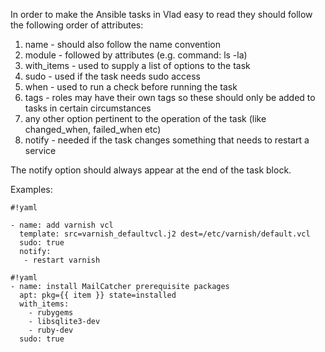 In order to make the Ansible tasks in Vlad easy to read they should follow the following order of attributes:

1. name - should also follow the name convention
2. module - followed by attributes (e.g. command: ls -la)
3. with_items - used to supply a list of options to the task
4. sudo - used if the task needs sudo access
5. when - used to run a check before running the task
6. tags - roles may have their own tags so these should only be added to tasks in certain circumstances
7. any other option pertinent to the operation of the task (like changed_when, failed_when etc)
8. notify - needed if the task changes something that needs to restart a service

The notify option should always appear at the end of the task block.

Examples:

```
#!yaml

- name: add varnish vcl
  template: src=varnish_defaultvcl.j2 dest=/etc/varnish/default.vcl
  sudo: true
  notify:
   - restart varnish
```

```
#!yaml
- name: install MailCatcher prerequisite packages
  apt: pkg={{ item }} state=installed
  with_items:
    - rubygems
    - libsqlite3-dev
    - ruby-dev
  sudo: true

```
